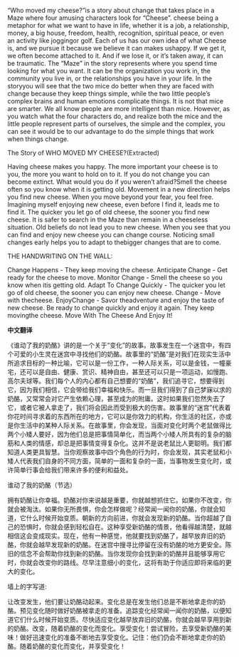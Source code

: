 

“Who moved my cheese?”is a story about change that takes place in a Maze where four amusing characters look for “Cheese”. cheese being a metaphor for what we want to have in life, whether it is a job, a relationship, money, a big house, freedom, health, recognition, spiritual peace, or even an activity like joggingor golf. Each of us has our own idea of what Cheese is, and we pursue it because we believe it can makes ushappy. If we get it, we often become attached to it. And if we lose it, or it’s taken away, it can be traumatic. The “Maze” in the story represents where you spend time looking for what you want. It can be the organization you work in, the community you live in, or the relationships you have in your life. In the storyyou will see that the two mice do better when they are faced with change because they keep things simple, while the two little people’s complex brains and human emotions complicate things. It is not that mice are smarter. We all know people are more intelligent than mice. However, as you watch what the four characters do, and realize both the mice and the little people represent parts of ourselves, the simple and the complex, you can see it would be to our advantage to do the simple things that work when things change.

The Story of WHO MOVED MY CHEESE?(Extracted) 

 Having cheese makes you happy. The more important your cheese is to you, the more you want to hold on to it. If you do not change you can become extinct. What would you do if you weren’t afraid?Smell the cheese often so you know when it is getting old. Movement in a new direction helps you find new cheese. When you move beyond your fear, you feel free. Imagining myself enjoying new cheese, even before I find it, leads me to find it. The quicker you let go of old cheese, the sooner you find new cheese. It is safer to search in the Maze than remain in a cheeseless situation. Old beliefs do not lead you to new cheese. When you see that you can find and enjoy new cheese you can change course. Noticing small changes early helps you to adapt to thebigger changes that are to come.

THE HANDWRITING ON THE WALL:

Change Happens - They keep moving the cheese. Anticipate Change - Get ready for the cheese to move. Monitor Change - Smell the cheese so you know when itis getting old. Adapt To Change Quickly - The quicker you let go of old cheese, the sooner you can enjoy new cheese. Change - Move with thecheese. EnjoyChange - Savor theadventure and enjoy the taste of new cheese. Be ready to change quickly and enjoy it again. They keep movingthe cheese. Move With The Cheese And Enjoy It! 



**中文翻译**

《谁动了我的奶酪》讲的是一个关于“变化”的故事。故事发生在一个迷宫中，有四个可爱的小生灵在迷宫中寻找他们的奶酪。故事里的“奶酪”是对我们在现实生活中所追求目标的一种比喻，它可以是一份工作，一种人际关系，可以是金钱，一幢豪宅，还可以是自由、健康、赏识、精神自由，甚至还可以只是一项运动，如慢跑、高尔夫球等。我们每个人的内心都有自己想要的“奶酪”，我们追寻它，想要得到它，因为我们相信，它会带给我们幸福和快乐。而一旦我们得到了自己梦寐以求的奶酪，又常常会对它产生依赖心理，甚至成为的附庸。这时如果我们忽然失去了它，或者它被人拿走了，我们将会因此而受到极大的伤害。故事里的“迷宫”代表着你花时间寻求着的东西所在的地方，它可以是你效力的机构，你生活的社区，亦或是你生活中的某种人际关系。在故事里，你会发现，当面对变化时两个老鼠做得比两个小矮人要好，因为他们总是把事情简单化，而当两个小矮人所具有的复杂的脑筋和人类的情感，却总是把事情变得复杂化。这并不是说老鼠比人更聪明。我们都知道人类更具智慧。当你观察故事中四个角色的行为时，你会发现，其实老鼠和小矮人代表我们自身的不同方面，简单的一面和复杂的一面，当事物发生变化时，或许简单行事会给我们带来许多的便利和益处。

谁动了我的奶酪（节选）

拥有奶酪让你幸福。奶酪对你来说越是重要，你就越想抓住它。如果你不改变，你就会被淘汰。如果你无所畏惧，你会怎样做呢？经常闻一闻你的奶酪，你就会知道，它什么时候开始变质。朝新的方向前进，你就会发现新的奶酪。当你超越了自己的恐惧时，你就会感到轻松自在。这种享受新奶酪的情景，他看得越清楚，就越相信这会变成现实。现在，他有一种感觉，他就要找到奶酪了，越早放弃旧的奶酪，你就会越早发现新的奶酪。在迷宫中搜寻比停留在没有奶酪的地方更安全。陈旧的信念不会帮助你找到新的奶酪。当你发现你会找到新的奶酪并且能够享用它时，你就会改变你的路线。尽早注意细小的变化，这将有助于你适应即将来临的更大的变化。

墙上的字写道:

让改变发生，他们要让奶酪动起来。变化总是在发生他们总是不断地拿走你的奶酪。预见变化随时做好奶酪被拿走的准备。追踪变化经常闻一闻你的奶酪，以便知道它们什么时候开始变质。尽快适应变化越早放弃旧的奶酪，你就会越早享用到新的奶酪。改变，随着奶酪的变化而变化。享受变化！尝试冒险，去享受新奶酪的美味！做好迅速变化的准备不断地去享受变化。记住：他们仍会不断地拿走你的奶酪。随着奶酪的变化而变化，并享受变化！